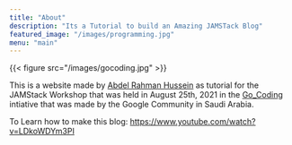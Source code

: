 ```yaml
---
title: "About"
description: "Its a Tutorial to build an Amazing JAMSTack Blog"
featured_image: "/images/programming.jpg"
menu: "main"
---
```


{{< figure src="/images/gocoding.jpg" >}}

This is a website made by [Abdel Rahman Hussein](https://twitter.com/programmingwa) as tutorial for the JAMStack Workshop that was held in August 25th, 2021 in the [Go_Coding](https://twitter.com/search?q=%23go_coding&src=typed_query) intiative that was made by the Google Community in Saudi Arabia.

To Learn how to make this blog: https://www.youtube.com/watch?v=LDkoWDYm3PI
